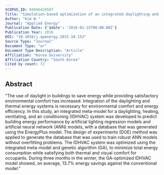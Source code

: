 ```yaml
---
SCOPUS_ID: 84946429587
Title: "Simulation-based optimization of an integrated daylighting and HVAC system using the design of experiments method"
Author: "Kim W."
Journal: "Applied Energy"
Publication Date: {'$date': '2016-01-15T00:00:00Z'}
Publication Year: 2016
DOI: "10.1016/j.apenergy.2015.10.153"
Source Type: "Journal"
Document Type: "ar"
Document Type Description: "Article"
Affiliation: "Korea University"
Affiliation Country: "South Korea"
Cited by count: 72
---
```


## Abstract
"The use of daylight in buildings to save energy while providing satisfactory environmental comfort has increased. Integration of the daylighting and thermal energy systems is necessary for environmental comfort and energy efficiency. In this study, an integrated meta-model for a daylighting, heating, ventilating, and air conditioning (IDHVAC) system was developed to predict building energy performance by artificial lighting regression models and artificial neural network (ANN) models, with a database that was generated using the EnergyPlus model. The design of experiments (DOE) method was applied to generate the database that was used to train robust ANN models without overfitting problems. The IDHVAC system was optimized using the integrated meta-model and genetic algorithm (GA), to minimize total energy consumption while satisfying both thermal and visual comfort for occupants. During three months in the winter, the GA-optimized IDHVAC model showed, on average, 13.7% energy savings against the conventional model."
